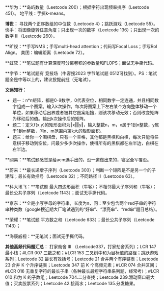 **华为：**岛屿数量（Leetcode 200）；根据字符出现频率排序（Leetcode 451）。
地平线：手撕k-means。

**博世：** 寻找两个正序数组的中位数（Leetcode 4）；跳跃游戏（Leetcode 55）。
快手：将图像旋转任意角度；只出现一次的数字（Leetcode 136）；只出现一次的数字 III（Leetcode 260）。

**旷视：**手写NMS；手写multi-head attention；代码写Focal Loss；手写RoI Align。
美团：编辑距离（Leetcode 72）。

**虹软：**笔试题有计算深度可分离卷积的参数量和FLOPS；面试无手撕代码。

**字节：**笔试题有 竞技场（牛客搜2023 字节笔试题 0512可找到）。PS：笔试题全是中等以上的，建议投提前批（无笔试）。

**文远知行：**
- 题一：n*n矩阵，都是0-9数字，0代表空位，相同数字一定连通，并且相同数字组成一个图案。输入k次操作，每次将图案上下左右某个方向整体移动一个单位，如果移动后出界或者被其它图案阻挡，则该次移动无效；否则改变矩阵为移动后的值。输出k次操作后的矩阵。
- 题二：定义f(x,y)的矩形面积为‖x‖‖y‖，输入整数n，m，x属于1到n整数，y属于1到m整数，问n、m范围内第k大的矩形面积。
- 题三：给你一个围棋盘，只有一个空格，其他都是黑棋和白棋，每次只能将任意棋子移动到空位，问最少多少次操作，使得所有的黑棋都在左半边，白棋在右半边。

**网易：**笔试题感觉是给acm选手出的，没一道做出来的，寝室全军覆没。

**蔚来：**最长递增子序列（Leetcode 300）；判断一个矩阵是不是另一个的子矩阵；最长有效括号（Leetcode 32）；不同路径 II（Leetcode 63）。

**科大讯飞：**笔试题 最大四边形面积（牛客）；不相邻最大子序列和（牛客）； 最长公共子序列（Leetcode 1143）；面试无手撕代码。

**京东：**全是小写字母的字符串，长度为n，问：至少包含两个red子串的字符串种类数（google搜近期大厂笔试遇到的“好串”、“漂亮串”、“red串”题目总结）。

**荣耀：**笔试题 平方数之和（Leetcode 633）；最长公共子序列（Leetcode 1143）；

**海康威视：**无笔试；面试无手撕代码。

**其他高频代码题汇总**： 打家劫舍 III （Leetcode337，打家劫舍系列）；LCR 147 最小栈；#LCR 007 三数之和；#LCR 153 二叉树中和为目标值的路径；跳跃游戏系列；Leetcode 32 最长有效括号；Leetcode 21 合并两个有序链表；Leetcode 23 合并 K 个升序链表；Leetcode 347 前 K 个高频元素；#LCR 074 合并区间；#LCR 016 无重复字符的最长子串（各种最长最短字符串系列题，经常考）；#LCR 010 和为 K 的子数组；Leetcode 704.二分查找；Leetcode 239.滑动窗口最大值；买卖股票系列；Leetcode 42.接雨水；Leetcode 135.分发糖果。